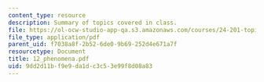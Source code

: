 ```yaml
---
content_type: resource
description: Summary of topics covered in class.
file: https://ol-ocw-studio-app-qa.s3.amazonaws.com/courses/24-201-topics-in-the-history-of-philosophy-kant-fall-2005/9dd2d11bf9e9da1dc3c53e99f8d08a83_12_phenomena.pdf
file_type: application/pdf
parent_uid: f7038a8f-2b52-6de0-9b69-252d4e671a7f
resourcetype: Document
title: 12_phenomena.pdf
uid: 9dd2d11b-f9e9-da1d-c3c5-3e99f8d08a83
---
```

